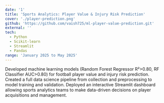 ```yaml
---
date: '1'
title: 'Sports Analytics: Player Value & Injury Risk Prediction'
cover: './player-prediction.png'
github: 'https://github.com/vaish725/ml-player-value-prediction.git'
external: ''
tech:
  - Python
  - Scikit-learn
  - Streamlit
  - Pandas
range: 'January 2025 to May 2025'
---
```


Developed machine learning models (Random Forest Regressor R²>0.80, RF Classifier AUC>0.80) for football player value and injury risk prediction. Created a full data science pipeline from collection and preprocessing to model training and validation. Deployed an interactive Streamlit dashboard allowing sports analytics teams to make data-driven decisions on player acquisitions and management.
